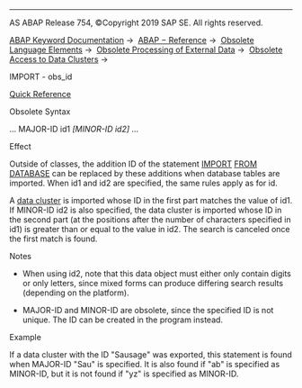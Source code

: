   

* * *

AS ABAP Release 754, ©Copyright 2019 SAP SE. All rights reserved.

[ABAP Keyword Documentation](javascript:call_link\('abenabap.htm'\)) →  [ABAP − Reference](javascript:call_link\('abenabap_reference.htm'\)) →  [Obsolete Language Elements](javascript:call_link\('abenabap_obsolete.htm'\)) →  [Obsolete Processing of External Data](javascript:call_link\('abendata_storage_obsolete.htm'\)) →  [Obsolete Access to Data Clusters](javascript:call_link\('abendata_cluster_obsolete.htm'\)) → 

IMPORT - obs\_id

[Quick Reference](javascript:call_link\('abapimport_shortref.htm'\))

Obsolete Syntax

... MAJOR-ID id1 *\[*MINOR-ID id2*\]* ...

Effect

Outside of classes, the addition ID of the statement [IMPORT](javascript:call_link\('abapimport_data_cluster.htm'\)) [FROM DATABASE](javascript:call_link\('abapimport_medium.htm'\)) can be replaced by these additions when database tables are imported. When id1 and id2 are specified, the same rules apply as for id.

A [data cluster](javascript:call_link\('abendata_cluster_glosry.htm'\) "Glossary Entry") is imported whose ID in the first part matches the value of id1. If MINOR-ID id2 is also specified, the data cluster is imported whose ID in the second part (at the positions after the number of characters specified in id1) is greater than or equal to the value in id2. The search is canceled once the first match is found.

Notes

-   When using id2, note that this data object must either only contain digits or only letters, since mixed forms can produce differing search results (depending on the platform).
    
-   MAJOR-ID and MINOR-ID are obsolete, since the specified ID is not unique. The ID can be created in the program instead.
    

Example

If a data cluster with the ID "Sausage" was exported, this statement is found when MAJOR-ID "Sau" is specified. It is also found if "ab" is specified as MINOR-ID, but it is not found if "yz" is specified as MINOR-ID.